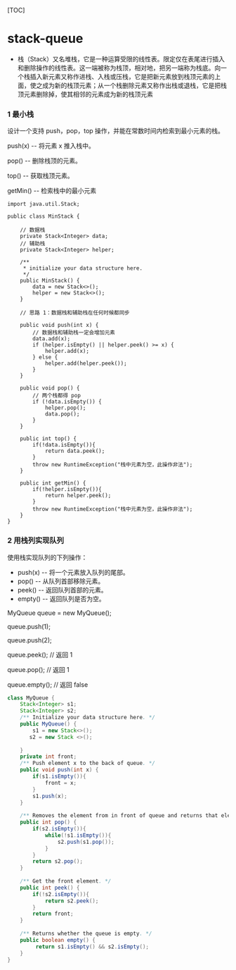 [TOC]



# stack-queue

- 栈（Stack）又名堆栈，它是一种运算受限的线性表。限定仅在表尾进行插入和删除操作的线性表。这一端被称为栈顶，相对地，把另一端称为栈底。向一个栈插入新元素又称作进栈、入栈或压栈，它是把新元素放到栈顶元素的上面，使之成为新的栈顶元素；从一个栈删除元素又称作出栈或退栈，它是把栈顶元素删除掉，使其相邻的元素成为新的栈顶元素



### 1 最小栈



设计一个支持 push，pop，top 操作，并能在常数时间内检索到最小元素的栈。



push(x) -- 将元素 x 推入栈中。

pop() -- 删除栈顶的元素。

top() -- 获取栈顶元素。

getMin() -- 检索栈中的最小元素



```
import java.util.Stack;

public class MinStack {

    // 数据栈
    private Stack<Integer> data;
    // 辅助栈
    private Stack<Integer> helper;

    /**
     * initialize your data structure here.
     */
    public MinStack() {
        data = new Stack<>();
        helper = new Stack<>();
    }

    // 思路 1：数据栈和辅助栈在任何时候都同步

    public void push(int x) {
        // 数据栈和辅助栈一定会增加元素
        data.add(x);
        if (helper.isEmpty() || helper.peek() >= x) {
            helper.add(x);
        } else {
            helper.add(helper.peek());
        }
    }

    public void pop() {
        // 两个栈都得 pop
        if (!data.isEmpty()) {
            helper.pop();
            data.pop();
        }
    }

    public int top() {
        if(!data.isEmpty()){
            return data.peek();
        }
        throw new RuntimeException("栈中元素为空，此操作非法");
    }

    public int getMin() {
        if(!helper.isEmpty()){
            return helper.peek();
        }
        throw new RuntimeException("栈中元素为空，此操作非法");
    }
}
```





### 2 用栈列实现队列

使用栈实现队列的下列操作：

- push(x) -- 将一个元素放入队列的尾部。
- pop() -- 从队列首部移除元素。
- peek() -- 返回队列首部的元素。
- empty() -- 返回队列是否为空。



MyQueue queue = new MyQueue();

queue.push(1);

queue.push(2);  

queue.peek();  // 返回 1

queue.pop();   // 返回 1

queue.empty(); // 返回 false



```java
class MyQueue {
    Stack<Integer> s1;
    Stack<Integer> s2;
    /** Initialize your data structure here. */
    public MyQueue() {
        s1 = new Stack<>();
       s2 = new Stack <>();
        
    }
    private int front;
    /** Push element x to the back of queue. */
    public void push(int x) {
        if(s1.isEmpty()){
            front = x;
        }
        s1.push(x);
    }
    
    /** Removes the element from in front of queue and returns that element. */
    public int pop() {
        if(s2.isEmpty()){
            while(!s1.isEmpty()){
                s2.push(s1.pop());
            }
        }
        return s2.pop();
    }
    
    /** Get the front element. */
    public int peek() {
        if(!s2.isEmpty()){
            return s2.peek();
        }
        return front;
    }
    
    /** Returns whether the queue is empty. */
    public boolean empty() {
         return s1.isEmpty() && s2.isEmpty();
    }
}
```